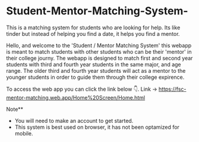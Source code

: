 # Student-Mentor-Matching-System-
This is a matching system for students who are looking for help. Its like tinder but instead of helping you find a date, it helps you find a mentor.

Hello, and welcome to the 'Student / Mentor Matching System' this webapp is meant to match students with other students who can be their 'mentor' in their college journy. 
The webapp is designed to match first and second year students with third and fourth year students in the same major, and age range.
The older third and fourth year students will act as a mentor to the younger students in order to guide them through their college expirence.  

To access the web app you can click the link below 👇.
  Link -> https://fsc-mentor-matching.web.app/Home%20Screen/Home.html
  
Note**
 - You will need to make an account to get started.
 - This system is best used on browser, it has not been optamized for mobile.
